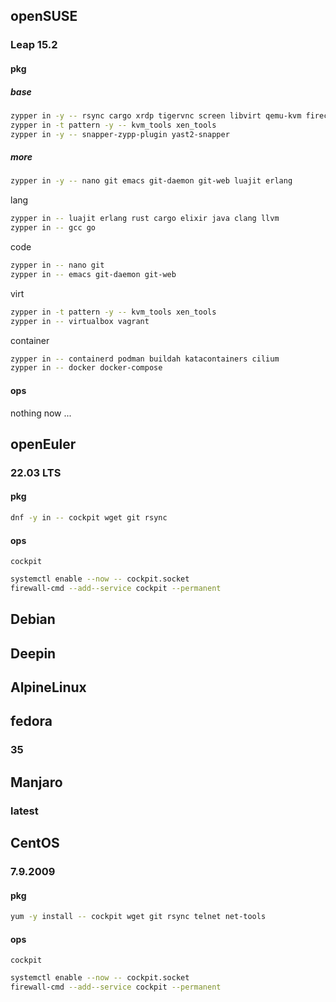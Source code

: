 


## openSUSE

### Leap 15.2

#### pkg

##### base

~~~ sh
zypper in -y -- rsync cargo xrdp tigervnc screen libvirt qemu-kvm firecracker neovim htop screenfetch neofetch suse-module-tools guestfs-tools
zypper in -t pattern -y -- kvm_tools xen_tools
zypper in -y -- snapper-zypp-plugin yast2-snapper
~~~

##### more

~~~ sh
zypper in -y -- nano git emacs git-daemon git-web luajit erlang
~~~

lang

~~~ sh
zypper in -- luajit erlang rust cargo elixir java clang llvm
zypper in -- gcc go
~~~

code

~~~ sh
zypper in -- nano git
zypper in -- emacs git-daemon git-web
~~~

virt

~~~ sh
zypper in -t pattern -y -- kvm_tools xen_tools
zypper in -- virtualbox vagrant
~~~

container

~~~ sh
zypper in -- containerd podman buildah katacontainers cilium
zypper in -- docker docker-compose
~~~

#### ops

nothing now ...

## openEuler

### 22.03 LTS

#### pkg

~~~ sh
dnf -y in -- cockpit wget git rsync
~~~

#### ops

`cockpit`

~~~ sh
systemctl enable --now -- cockpit.socket
firewall-cmd --add--service cockpit --permanent
~~~

## Debian

## Deepin

## AlpineLinux

## fedora

### 35

## Manjaro

### latest

## CentOS

### 7.9.2009

#### pkg

~~~ sh
yum -y install -- cockpit wget git rsync telnet net-tools
~~~

#### ops

`cockpit`

~~~ sh
systemctl enable --now -- cockpit.socket
firewall-cmd --add--service cockpit --permanent
~~~



